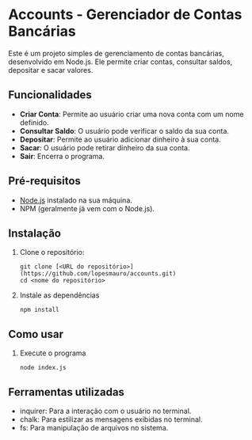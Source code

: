 # Accounts - Gerenciador de Contas Bancárias

Este é um projeto simples de gerenciamento de contas bancárias, desenvolvido em Node.js. Ele permite criar contas, consultar saldos, depositar e sacar valores.

## Funcionalidades

- **Criar Conta**: Permite ao usuário criar uma nova conta com um nome definido.
- **Consultar Saldo**: O usuário pode verificar o saldo da sua conta.
- **Depositar**: Permite ao usuário adicionar dinheiro à sua conta.
- **Sacar**: O usuário pode retirar dinheiro da sua conta.
- **Sair**: Encerra o programa.

## Pré-requisitos

- [Node.js](https://nodejs.org/) instalado na sua máquina.
- NPM (geralmente já vem com o Node.js).

## Instalação

1. Clone o repositório:
   ```
   git clone [<URL do repositório>](https://github.com/lopesmauro/accounts.git)
   cd <nome do repositório>
   ```
2. Instale as dependências
   ```
   npm install
   ```
## Como usar

1. Execute o programa
   ```
   node index.js
   ```
## Ferramentas utilizadas

- inquirer: Para a interação com o usuário no terminal.
- chalk: Para estilizar as mensagens exibidas no terminal.
- fs: Para manipulação de arquivos no sistema.
